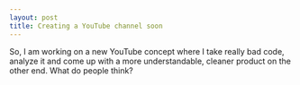 ```yaml
---
layout: post
title: Creating a YouTube channel soon
---
```


So, I am working on a new YouTube concept where I take really bad code, analyze it and come up with a more understandable, cleaner product on the other end.  What do people think?
